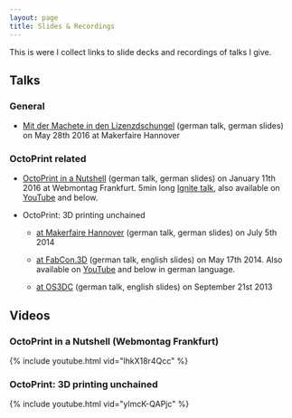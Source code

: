 ```yaml
---
layout: page
title: Slides & Recordings
---
```

This is were I collect links to slide decks and recordings of talks I give.

## Talks

### General

  * [Mit der Machete in den Lizenzdschungel](./lizenzdschungel/) (german talk, german slides) on May 28th 2016 at Makerfaire Hannover

### OctoPrint related
 
  * [OctoPrint in a Nutshell](http://octoprint.org/slides/wmfra77.pdf) (german talk, german slides) on January 11th 2016 at Webmontag Frankfurt. 5min long [Ignite talk](https://en.wikipedia.org/wiki/Ignite_(event)), also available on [YouTube](https://www.youtube.com/watch?v=lhkX18r4Qcc) and below.

  * OctoPrint: 3D printing unchained

    * [at Makerfaire Hannover](http://octoprint.org/slides/makerfairehannover14/) (german talk, german slides) on July 5th 2014

    * [at FabCon.3D](http://octoprint.org/slides/fabcon14/) (german talk, english slides) on May 17th 2014. Also available on [YouTube](https://www.youtube.com/watch?v=ylmcK-QAPjc) and below in german language.

    * [at OS3DC](http://octoprint.org/slides/os3dc/) (german talk, english slides) on September 21st 2013

## Videos

### OctoPrint in a Nutshell (Webmontag Frankfurt)

{% include youtube.html vid="lhkX18r4Qcc" %}

### OctoPrint: 3D printing unchained

{% include youtube.html vid="ylmcK-QAPjc" %}
